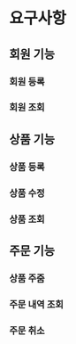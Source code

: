 # 요구사항
## 회원 기능
### 회원 등록
### 회원 조회
## 상품 기능
### 상품 등록
### 상품 수정
### 상품 조회
## 주문 기능
### 상품 주줌
### 주문 내역 조회
### 주문 취소
